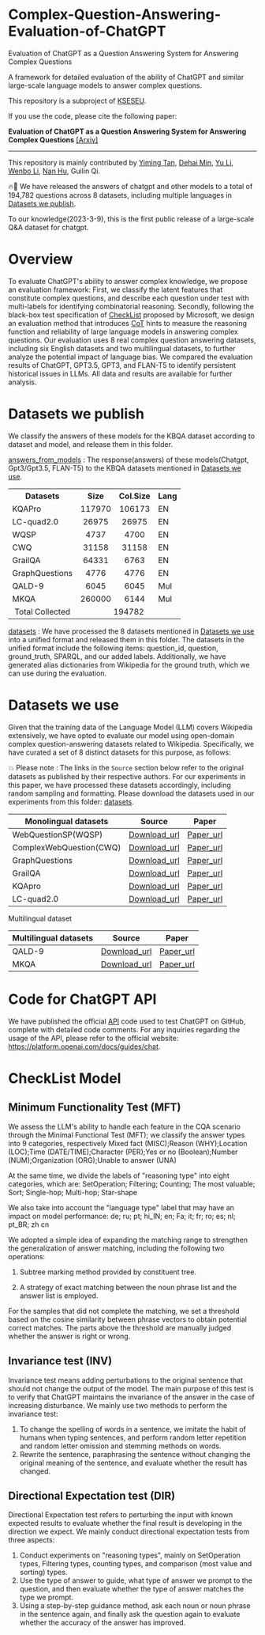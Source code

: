 # Complex-Question-Answering-Evaluation-of-ChatGPT
Evaluation of ChatGPT as a Question Answering System for Answering Complex Questions

A framework for detailed evaluation of the ability of ChatGPT and similar large-scale language models to answer complex questions.

This repository is a subproject of [KSESEU](https://github.com/KSESEU).  

If you use the code, please cite the following paper:   

**Evaluation of ChatGPT as a Question Answering System for Answering Complex Questions**  [[Arxiv]](https://arxiv.org/abs/2303.07992)

---

This repository is mainly contributed  by [Yiming Tan](https://github.com/tan92hl), [Dehai Min](https://github.com/ZhishanQ), [Yu Li](https://github.com/liyu19980601), [Wenbo Li](https://github.com/zhexuezhujiu), [Nan Hu](https://github.com/HuuuNan), Guilin Qi.

:fire::tada: We have released the answers of chatgpt and other models to a total of 194,782 questions across 8 datasets, including multiple languages in [Datasets we publish](#Datasets-we-publish).

To our knowledge(2023-3-9), this is the first public release of a large-scale Q&A dataset for chatgpt.

#  Overview

To evaluate ChatGPT's ability to answer complex knowledge, we propose an evaluation framework:
First, we classify the latent features that constitute complex questions, and describe each question under test with multi-labels for identifying combinatorial reasoning.
Secondly, following the black-box test specification of [CheckList](https://arxiv.org/abs/2005.04118) proposed by Microsoft, we design an evaluation method that introduces [CoT](https://arxiv.org/abs/2201.11903) hints to measure the reasoning function and reliability of large language models in answering complex questions.
Our evaluation uses 8 real complex question answering datasets, including six English datasets and two multilingual datasets, to further analyze the potential impact of language bias.
We compared the evaluation results of ChatGPT, GPT3.5, GPT3, and FLAN-T5 to identify persistent historical issues in LLMs. All data and results are available for further analysis.  

# Datasets we publish

We classify the answers of these models for the KBQA dataset according to dataset and model, and release them in this folder.

[answers_from_models](answers_from_models) : The response(answers) of these models(Chatgpt, Gpt3/Gpt3.5, FLAN-T5) to the KBQA datasets mentioned in [Datasets we use](#Datasets-we-use). 
<table>
  <tr>
    <th>Datasets</th>
    <th>Size</th>
    <th>Col.Size</th>
    <th>Lang</th>
  </tr>
  <tr>
    <td>KQAPro</td>
    <td style="text-align: center">117970</td>
    <td style="text-align: center">106173</td>
    <td>EN</td>
  </tr>
  <tr>
    <td>LC-quad2.0</td>
    <td style="text-align: center">26975</td>
    <td style="text-align: center">26975</td>
    <td>EN</td>
  </tr>
  <tr>
    <td>WQSP</td>
    <td style="text-align: center">4737</td>
    <td style="text-align: center">4700</td>
    <td>EN</td>
  </tr>
  <tr>
    <td>CWQ</td>
    <td style="text-align: center">31158</td>
    <td style="text-align: center">31158</td>
    <td>EN</td>
  </tr>
  <tr>
    <td>GrailQA</td>
    <td style="text-align: center">64331</td>
    <td style="text-align: center">6763</td>
    <td>EN</td>
  </tr>
  <tr>
    <td>GraphQuestions</td>
    <td style="text-align: center">4776</td>
    <td style="text-align: center">4776</td>
    <td>EN</td>
  </tr>
  <tr>
    <td>QALD-9</td>
    <td style="text-align: center">6045</td>
    <td style="text-align: center">6045</td>
    <td>Mul</td>
  </tr>
  <tr>
    <td>MKQA</td>
    <td style="text-align: center">260000</td>
    <td style="text-align: center">6144</td>
    <td>Mul</td>
  </tr>
  <tr>
    <td  style="text-align: center">Total Collected</td>
    <td colspan="3" style="text-align: center">194782</td>
  </tr>
</table>






[datasets](datasets) : 
We have processed the 8 datasets mentioned in [Datasets we use](#Datasets-we-use)  into a unified format and released them in this folder. The datasets in the unified format include the following items: question_id, question, ground_truth, SPARQL, and our added labels. Additionally, we have generated alias dictionaries from Wikipedia for the ground truth, which we can use during the evaluation.

# Datasets we use 

Given that the training data of the Language Model (LLM) covers Wikipedia extensively, we have opted to evaluate our model using open-domain complex question-answering datasets related to Wikipedia. Specifically, we have curated a set of 8 distinct datasets for this purpose, as follows:

:collision: Please note : The links in the `Source` section below refer to the original datasets as published by their respective authors. For our experiments in this paper, we have processed these datasets accordingly, including random sampling and formatting. Please download the datasets used in our experiments from this folder: [datasets](datasets).


| Monolingual datasets      | Source     | Paper     |
| ---------- | :-----------:  | :-----------: |
| WebQuestionSP(WQSP) | [Download_url](https://www.microsoft.com/en-us/download/details.aspx?id=52763)| [Paper_url](https://arxiv.org/pdf/2210.00063.pdf)|
| ComplexWebQuestion(CWQ)     | [Download_url](https://allenai.org/data/complexwebquestions)|[Paper_url](https://aclanthology.org/2022.coling-1.145.pdf)|
| GraphQuestions    | [Download_url](https://github.com/ysu1989/GraphQuestions)     | [Paper_url](https://openreview.net/pdf?id=HyxgBerKwB)     |
| GrailQA     | [Download_url](https://dki-lab.github.io/GrailQA/)     | [Paper_url](https://arxiv.org/pdf/2011.07743v6.pdf)     |
| KQApro     | [Download_url](http://thukeg.gitee.io/kqa-pro/leaderboard.html)     | [Paper_url](https://arxiv.org/abs/2007.03875)     |
| LC-quad2.0     | [Download_url](http://lc-quad.sda.tech/)     | [Paper_url](http://jens-lehmann.org/files/2019/iswc_lcquad2.pdf)     |

Multilingual dataset

| Multilingual datasets      | Source     | Paper     |
| ---------- | :-----------:  | :-----------: |
| QALD-9             | [Download_url](https://github.com/ag-sc/QALD)| [Paper_url](https://ieeexplore.ieee.org/stamp/stamp.jsp?arnumber=9815253)|
| MKQA               | [Download_url](https://github.com/apple/ml-mkqa)|[Paper_url](https://arxiv.org/pdf/2007.15207v2.pdf)|


# Code for ChatGPT API
We have published the official [API](ChatGPT_API.py) code used to test ChatGPT on GitHub, complete with detailed code comments. For any inquiries regarding the usage of the API, please refer to the official website: https://platform.openai.com/docs/guides/chat.

# CheckList Model

## Minimum Functionality Test (MFT)

We assess the LLM's ability to handle each feature in the CQA scenario through the Minimal Functional Test (MFT); we classify the answer types into 9 categories, respectively Mixed fact (MISC);Reason (WHY);Location (LOC);Time (DATE/TIME);Character (PER);Yes or no (Boolean);Number (NUM);Organization (ORG);Unable to answer (UNA)  

At the same time, we divide the labels of "reasoning type" into eight categories, which are: SetOperation; Filtering; Counting; The most valuable; Sort;  Single-hop; Multi-hop; Star-shape  

We also take into account the "language type" label that may have an impact on model performance: de; ru; pt; hi_IN; en; Fa; it; fr; ro; es; nl; pt_BR; zh cn 

We adopted a simple idea of expanding the matching range to strengthen the generalization of answer matching, including the following two operations:  

1. Subtree marking method provided by constituent tree.  

2. A strategy of exact matching between the noun phrase list and the answer list is employed.  

For the samples that did not complete the matching, we set a threshold based on the cosine similarity between phrase vectors to obtain potential correct matches. The parts above the threshold are manually judged whether the answer is right or wrong.  

## Invariance test (INV)

Invariance test means adding perturbations to the original sentence that should not change the output of the model. The main purpose of this test is to verify that ChatGPT maintains the invariance of the answer in the case of increasing disturbance. We mainly use two methods to perform the invariance test:
1. To change the spelling of words in a sentence, we imitate the habit of humans when typing sentences, and perform random letter repetition and random letter omission and stemming methods on words.  
2. Rewrite the sentence, paraphrasing the sentence without changing the original meaning of the sentence, and evaluate whether the result has changed.  


## Directional Expectation test (DIR)

Directional Expectation test refers to perturbing the input with known expected results to evaluate whether the final result is developing in the direction we expect. We mainly conduct directional expectation tests from three aspects:
1. Conduct experiments on "reasoning types", mainly on SetOperation types, Filtering types, counting types, and comparison (most value and sorting) types.   
2. Use the type of answer to guide, what type of answer we prompt to the question, and then evaluate whether the type of answer matches the type we prompt.  
3. Using a step-by-step guidance method, ask each noun or noun phrase in the sentence again, and finally ask the question again to evaluate whether the accuracy of the answer has improved. 


